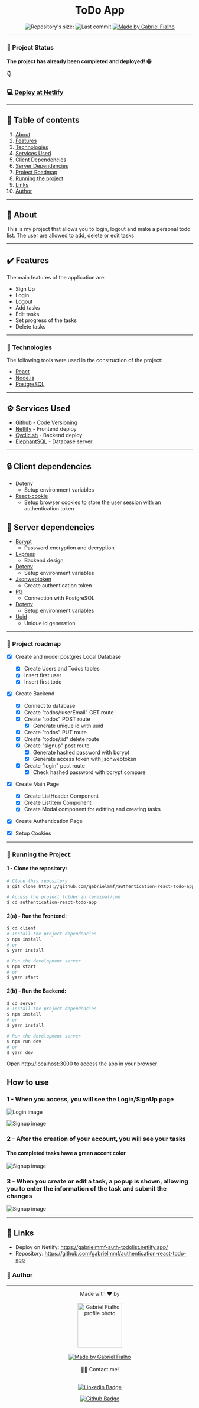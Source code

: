 <!-- ![Logo of the project](https://github.com/Lucasdfg07/Blog_Lucas_Fernandes/blob/master/app/assets/images/logo.png) -->

<h1 align="center">ToDo App</h1>
<!-- <img alt="Proffy" src="./github/banner.png"> -->
<p align="center">
  <img alt="Repository's size: " src="https://img.shields.io/github/repo-size/gabrielmmf/authentication-react-todo-app?style=for-the-badge">
  <img alt="Last commit" src="https://img.shields.io/github/last-commit/gabrielmmf/authentication-react-todo-app?style=for-the-badge">
  <a href="https://github.com/gabrielmmf">
    <img alt="Made by Gabriel Fialho" src="https://img.shields.io/badge/made%20by-Gabriel%20Fialho-%237519C1?style=for-the-badge">
  </a>
<p>

---

### :triangular_ruler: Project Status

<h4>
The project has already been completed and deployed! 😀
<br/>
<br/>
👇
</h4>

### :computer: [Deploy at Netlify](https://gabrielmmf-auth-todolist.netlify.app/)

---

## :scroll: Table of contents

1. [About](#bookmark_tabs-about)
2. [Features](#heavy_check_mark-features)
3. [Technologies](#hammer-technologies)
4. [Services Used](#gear-services-used)
5. [Client Dependencies](#lock-client-dependencies)
6. [Server Dependencies](#closed_lock_with_key-server-dependencies)
7. [Project Roadmap](#round_pushpin-project-roadmap)
7. [Running the project](#dvd-running-the-project)
8. [Links](#link-links)
9. [Author](#boy-author)

---

## :bookmark_tabs: About

This is my project that allows you to login, logout and make a personal todo list. The user are allowed to add, delete or edit tasks

---

## :heavy_check_mark: Features

The main features of the application are:

- Sign Up
- Login
- Logout
- Add tasks
- Edit tasks
- Set progress of the tasks
- Delete tasks

<!--
## :fire: Extra features

- [x] Feature 1
- [x] Feature 2
      -->

---

### :hammer: Technologies

The following tools were used in the construction of the project:

- [React](https://reactjs.org/)
- [Node.js](https://nodejs.org/)
- [PostgreSQL](https://www.postgresql.org/)

---

## :gear: Services Used

- [Github](https://github.com/) - Code Versioning
- [Netlify](https://www.netlify.com/) - Frontend deploy
- [Cyclic.sh](https://www.cyclic.sh/)  - Backend deploy
- [ElephantSQL](https://www.elephantsql.com/) - Database server

---

## :lock: Client dependencies

- [Dotenv](https://www.npmjs.com/package/dotenv)
  - Setup environment variables
- [React-cookie](https://www.npmjs.com/package/react-cookie)
  - Setup browser cookies to store the user session with an authentication token

## :closed_lock_with_key: Server dependencies

- [Bcrypt](https:closed_lock_with_key://www.npmjs.com/package/bcrypt)
  - Password encryption and decryption
- [Express](https://www.npmjs.com/package/express)
  - Backend design
- [Dotenv](https://www.npmjs.com/package/dotenv)
  - Setup environment variables
- [Jsonwebtoken](https://www.npmjs.com/package/jsonwebtoken)
  - Create authentication token
- [PG](https://www.npmjs.com/package/pg)
  - Connection with PostgreSQL
- [Dotenv](https://www.npmjs.com/package/dotenv)
  - Setup environment variables
- [Uuid](https://www.npmjs.com/package/uuid)
  - Unique id generation
---
### :round_pushpin: Project roadmap
- [x] Create and model postgres Local Database
    - [x] Create Users and Todos tables
    - [x] Insert first user
    - [x] Insert first todo
- [x] Create Backend

  - [X] Connect to database
  - [x] Create "todos/:userEmail" GET route
  - [x] Create "todos" POST route
    - [x] Generate unique id with uuid
  - [x] Create "todos" PUT route
  - [x] Create "todos/:id" delete route
  - [x] Create "signup" post route
    - [x] Generate hashed password with bcrypt
    - [x] Generate access token with jsonwebtoken
  - [x] Create "login" post route
    - [x] Check hashed password with bcrypt.compare
- [x] Create Main Page
  - [x] Create ListHeader Component
  - [x] Create ListItem Component
  - [x] Create Modal component for editting and creating tasks
- [x] Create Authentication Page
- [x] Setup Cookies

---

### :dvd: Running the Project:

#### 1 - Clone the repository:

```bash
# Clone this repository
$ git clone https://github.com/gabrielmmf/authentication-react-todo-app

# Access the project folder in terminal/cmd
$ cd authentication-react-todo-app
```

#### 2(a) - Run the Frontend:

```bash
$ cd client
# Install the project dependencies
$ npm install
# or
$ yarn install

# Run the development server
$ npm start
# or
$ yarn start
```

#### 2(b) - Run the Backend:

```bash
$ cd server
# Install the project dependencies
$ npm install
# or
$ yarn install

# Run the development server
$ npm run dev
# or
$ yarn dev
```

Open [http://localhost:3000](http://localhost:3000) to access the app in your browser



## How to use

### 1 - When you access, you will see the Login/SignUp page

![Login image](https://github.com/gabrielmmf/authentication-react-todo-app/blob/main/public/readme/login.png?raw=true)

![Signup image](https://github.com/gabrielmmf/authentication-react-todo-app/blob/main/public/readme/signup.png?raw=true)

### 2 - After the creation of your account, you will see your tasks
#### The completed tasks have a green accent color

![Signup image](https://github.com/gabrielmmf/authentication-react-todo-app/blob/main/public/readme/task_list.png?raw=true)

### 3 - When you create or edit a task, a popup is shown, allowing you to enter the information of the task and submit the changes

![Signup image](https://github.com/gabrielmmf/authentication-react-todo-app/blob/main/public/readme/create_or_edit.png?raw=true)

---

## :link: Links

- Deploy on Netlify: https://gabrielmmf-auth-todolist.netlify.app/
- Repository: https://github.com/gabrielmmf/authentication-react-todo-app

### :boy: Author

---

<div align="center"> Made with ❤️ by </div>
&nbsp;

<div align="center">
<a href="https://github.com/gabrielmmf">
 <img  width="120px" src="https://avatars.githubusercontent.com/u/77760042?v=4" alt="Gabriel Fialho profile photo"/>
 <br />
 <br />

 <a href="https://github.com/gabrielmmf">
    <img alt="Made by Gabriel Fialho" src="https://img.shields.io/badge/-Gabriel%20Fialho-%237519C1?style=for-the-badge">
  </a>
</div>
&nbsp;
  
 
<div align="center">
    👋🏽 Contact me!
<br/>
<br/>

[![Linkedin Badge](https://img.shields.io/badge/-Gabriel_Fialho-blue?style=flat-square&logo=Linkedin&logoColor=white&link=https://www.linkedin.com/in/gabrielmmfialho/)](https://www.linkedin.com/in/gabrielmmfialho/)

[![Github Badge](https://img.shields.io/badge/-Gabriel_Fialho-000?style=flat-square&logo=Github&logoColor=white&link=https://github.com/gabrielmmf)](https://github.com/gabrielmmf)

</div>
